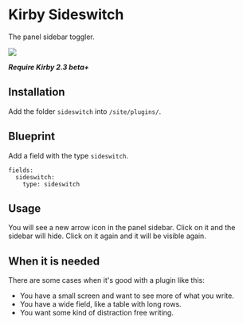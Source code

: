 # Kirby Sideswitch

The panel sidebar toggler.

![](https://github.com/jenstornell/kirby-sideswitch/blob/master/sideswitch2.gif)

***Require Kirby 2.3 beta+***

## Installation

Add the folder `sideswitch` into `/site/plugins/`.

## Blueprint

Add a field with the type `sideswitch`.

```
fields:
  sideswitch:
    type: sideswitch
```

## Usage

You will see a new arrow icon in the panel sidebar. Click on it and the sidebar will hide. Click on it again and it will be visible again.

## When it is needed

There are some cases when it's good with  a plugin like this:

- You have a small screen and want to see more of what you write.
- You have a wide field, like a table with long rows.
- You want some kind of distraction free writing.